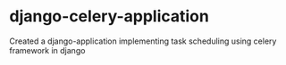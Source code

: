 # django-celery-application
Created a django-application implementing task scheduling using celery framework in django
